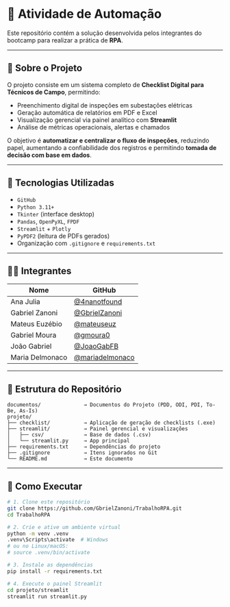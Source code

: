 # 🤖 Atividade de Automação

Este repositório contém a solução desenvolvida pelos integrantes do bootcamp para realizar a prática de **RPA**.

---

## 📌 Sobre o Projeto

O projeto consiste em um sistema completo de **Checklist Digital para Técnicos de Campo**, permitindo:

- Preenchimento digital de inspeções em subestações elétricas
- Geração automática de relatórios em PDF e Excel
- Visualização gerencial via painel analítico com **Streamlit**
- Análise de métricas operacionais, alertas e chamados

O objetivo é **automatizar e centralizar o fluxo de inspeções**, reduzindo papel, aumentando a confiabilidade dos registros e permitindo **tomada de decisão com base em dados**.

---

## 🧠 Tecnologias Utilizadas

- `GitHub`
- `Python 3.11+`
- `Tkinter` (interface desktop)
- `Pandas`, `OpenPyXL`, `FPDF`
- `Streamlit` + `Plotly`
- `PyPDF2` (leitura de PDFs gerados)
- Organização com `.gitignore` e `requirements.txt`

---

## 👨‍💻 Integrantes

| Nome                      | GitHub                                     |
|---------------------------|--------------------------------------------|
| Ana Julia         | [@4nanotfound](https://github.com/4nanotfound)     |
| Gabriel Zanoni  | [@GbrielZanoni](https://github.com/GbrielZanoni)   |
| Mateus Euzébio            | [@mateuseuz](https://github.com/mateuseuz)         |
| Gabriel Moura             | [@gmoura0](https://github.com/gmoura0 )            |
| João Gabriel              | [@JoaoGabFB](https://github.com/JoaoGabFB)         |
| Maria Delmonaco           | [@mariadelmonaco](https://github.com/mariadelmonaco)|

---

## 📁 Estrutura do Repositório

```text
documentos/              → Documentos do Projeto (PDD, ODI, PDI, To-Be, As-Is)
projeto/
├── checklist/           → Aplicação de geração de checklists (.exe)
├── streamlit/           → Painel gerencial e visualizações
│   ├── csv/             → Base de dados (.csv)
│   └── streamlit.py     → App principal
├── requirements.txt     → Dependências do projeto
├── .gitignore           → Itens ignorados no Git
└── README.md            → Este documento
```
---

## 🚀 Como Executar

```bash
# 1. Clone este repositório
git clone https://github.com/GbrielZanoni/TrabalhoRPA.git
cd TrabalhoRPA

# 2. Crie e ative um ambiente virtual
python -m venv .venv
.venv\Scripts\activate  # Windows
# ou no Linux/macOS:
# source .venv/bin/activate

# 3. Instale as dependências
pip install -r requirements.txt

# 4. Execute o painel Streamlit
cd projeto/streamlit
streamlit run streamlit.py
```
